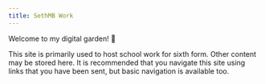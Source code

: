 ```yaml
---
title: SethMB Work
---
```


Welcome to my digital garden! 🍓

This site is primarily used to host school work for sixth form. Other content may be stored here. It is recommended that you navigate this site using links that you have been sent, but basic navigation is available too.
